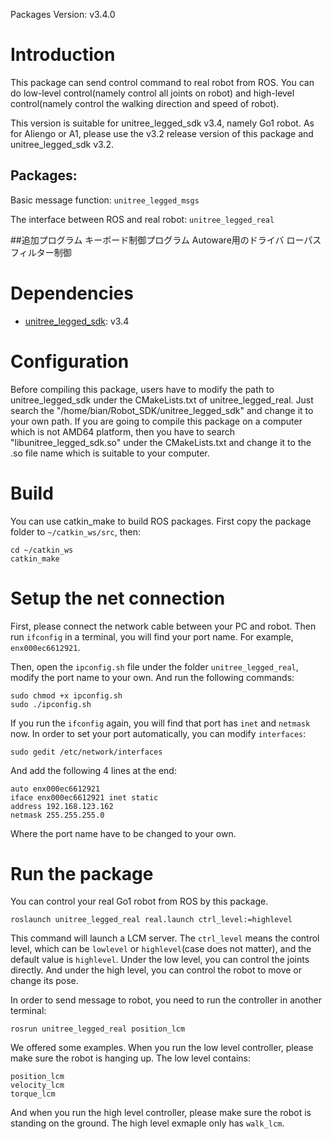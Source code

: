 Packages Version: v3.4.0

# Introduction
This package can send control command to real robot from ROS. You can do low-level control(namely control all joints on robot) and high-level control(namely control the walking direction and speed of robot).

This version is suitable for unitree_legged_sdk v3.4, namely Go1 robot. 
As for Aliengo or A1, please use the v3.2 release version of this package and unitree_legged_sdk v3.2.

## Packages:

Basic message function: `unitree_legged_msgs`

The interface between ROS and real robot: `unitree_legged_real`

##追加プログラム
キーボード制御プログラム
Autoware用のドライバ
ローパスフィルター制御


# Dependencies
* [unitree_legged_sdk](https://github.com/unitreerobotics): v3.4

# Configuration
Before compiling this package, users have to modify the path to unitree_legged_sdk under the CMakeLists.txt of unitree_legged_real.
Just search the "/home/bian/Robot_SDK/unitree_legged_sdk" and change it to your own path. If you are going to compile this package on a computer which is not AMD64 platform, then you have to search "libunitree_legged_sdk.so" under the CMakeLists.txt and change it to the .so file name which is suitable to your computer.

# Build
You can use catkin_make to build ROS packages. First copy the package folder to `~/catkin_ws/src`, then:
```
cd ~/catkin_ws
catkin_make
```

# Setup the net connection
First, please connect the network cable between your PC and robot. Then run `ifconfig` in a terminal, you will find your port name. For example, `enx000ec6612921`.

Then, open the `ipconfig.sh` file under the folder `unitree_legged_real`, modify the port name to your own. And run the following commands:
```
sudo chmod +x ipconfig.sh
sudo ./ipconfig.sh
```
If you run the `ifconfig` again, you will find that port has `inet` and `netmask` now.
In order to set your port automatically, you can modify `interfaces`:
```
sudo gedit /etc/network/interfaces
```
And add the following 4 lines at the end:
```
auto enx000ec6612921
iface enx000ec6612921 inet static
address 192.168.123.162
netmask 255.255.255.0
```
Where the port name have to be changed to your own.

# Run the package
You can control your real Go1 robot from ROS by this package.

```
roslaunch unitree_legged_real real.launch ctrl_level:=highlevel
```
This command will launch a LCM server. The `ctrl_level` means the control level, which can be `lowlevel` or `highlevel`(case does not matter), and the default value is `highlevel`. Under the low level, you can control the joints directly. And under the high level, you can control the robot to move or change its pose.

In order to send message to robot, you need to run the controller in another terminal:
```
rosrun unitree_legged_real position_lcm
```
We offered some examples. When you run the low level controller, please make sure the robot is hanging up. The low level contains:
```
position_lcm
velocity_lcm
torque_lcm
```

And when you run the high level controller, please make sure the robot is standing on the ground. The high level exmaple only has `walk_lcm`.
